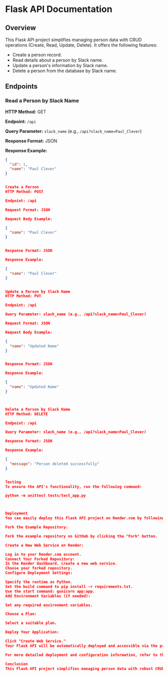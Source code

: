 # Flask API Documentation

## Overview

This Flask API project simplifies managing person data with CRUD operations (Create, Read, Update, Delete). It offers the following features:

- Create a person record.
- Read details about a person by Slack name.
- Update a person's information by Slack name.
- Delete a person from the database by Slack name.

## Endpoints

### Read a Person by Slack Name

**HTTP Method:** GET

**Endpoint:** `/api`

**Query Parameter:** `slack_name` (e.g., `/api?slack_name=Paul_Clever`)

**Response Format:** JSON

**Response Example:**

```json
{
  "id": 1,
  "name": "Paul Clever"
}


Create a Person
HTTP Method: POST

Endpoint: /api

Request Format: JSON

Request Body Example:

{
  "name": "Paul Clever"
}


Response Format: JSON

Response Example:

{
  "name": "Paul Clever"
}


Update a Person by Slack Name
HTTP Method: PUT

Endpoint: /api

Query Parameter: slack_name (e.g., /api?slack_name=Paul_Clever)

Request Format: JSON

Request Body Example:

{
  "name": "Updated Name"
}


Response Format: JSON

Response Example:

{
  "name": "Updated Name"
}



Delete a Person by Slack Name
HTTP Method: DELETE

Endpoint: /api

Query Parameter: slack_name (e.g., /api?slack_name=Paul_Clever)

Response Format: JSON

Response Example:

{
  "message": "Person deleted successfully"
}


Testing
To ensure the API's functionality, run the following command:

python -m unittest tests/test_app.py



Deployment
You can easily deploy this Flask API project on Render.com by following these steps:

Fork the Example Repository:

Fork the example repository on GitHub by clicking the "Fork" button.

Create a New Web Service on Render:

Log in to your Render.com account.
Connect Your Forked Repository:
In the Render dashboard, create a new web service.
Choose your forked repository.
Configure Deployment Settings:

Specify the runtime as Python.
Set the build command to pip install -r requirements.txt.
Use the start command: gunicorn app:app.
Add Environment Variables (if needed):

Set any required environment variables.

Choose a Plan:

Select a suitable plan.

Deploy Your Application:

Click "Create Web Service."
Your Flask API will be automatically deployed and accessible via the provided URL.

For more detailed deployment and configuration information, refer to the Render documentation.

Conclusion
This Flask API project simplifies managing person data with robust CRUD operations, proper error handling, and easy deployment options. Feel free to explore and adapt it for your specific needs!